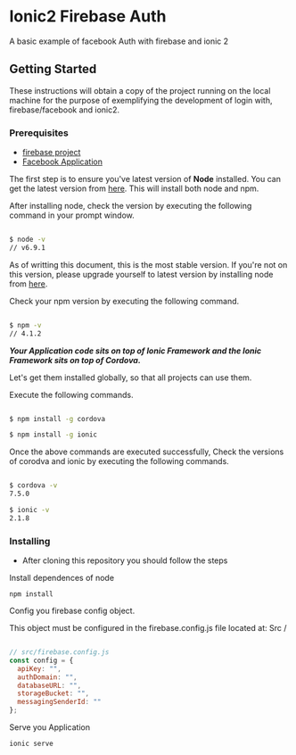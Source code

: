 # Ionic2 Firebase Auth

A basic example of facebook Auth with firebase and ionic 2

## Getting Started

These instructions will obtain a copy of the project running on the local machine for the purpose of exemplifying the development of login with, firebase/facebook and ionic2.

### Prerequisites
* [firebase project](https://console.firebase.google.com/)
* [Facebook Application](https://developers.facebook.com/)

The first step is to ensure you've latest version of **Node** installed.
You can get the latest version from [here](https://nodejs.org).
This will install both node and npm.

After installing node, check the version by executing the following command in your prompt window.

```bash

$ node -v
// v6.9.1

```

As of writting this document, this is the most stable version. If you're not on this version,
please upgrade yourself to latest version by installing node from [here](https://nodejs.org).

Check your npm version by executing the following command.

```bash

$ npm -v
// 4.1.2

```

**_Your Application code sits on top of Ionic Framework and the Ionic Framework sits on top of Cordova._**

Let's get them installed globally, so that all projects can use them.

Execute the following commands.

```bash

$ npm install -g cordova

$ npm install -g ionic

```

Once the above commands are executed successfully, Check the versions of corodva and ionic by executing the following commands.

```bash

$ cordova -v
7.5.0

$ ionic -v
2.1.8


```

### Installing


* After cloning this repository you should follow the steps

Install dependences of node

```
npm install
```

Config you firebase config object.

This object must be configured in the firebase.config.js file located at:
Src /

``` javascript

// src/firebase.config.js
const config = {
  apiKey: "",
  authDomain: "",
  databaseURL: "",
  storageBucket: "",
  messagingSenderId: ""
};
```

Serve you Application

```
ionic serve
```
